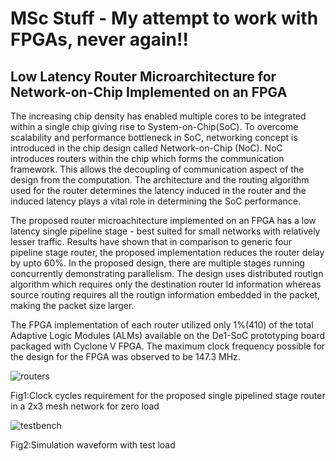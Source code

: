 # MSc Stuff - My attempt to work with FPGAs, never again!!

## Low Latency Router Microarchitecture for Network-on-Chip Implemented on an FPGA

The increasing chip density has enabled multiple cores to be integrated within a single chip giving rise to System-on-Chip(SoC). To overcome scalability and performance bottleneck in SoC, networking concept is introduced in the chip design called Network-on-Chip (NoC). NoC introduces routers within the chip which forms the communication framework. This allows the decoupling of communication aspect of the design from the computation. The architecture and the routing algorithm used for the router determines the latency induced in the router and the induced latency plays a vital role in determining the SoC performance. 

The proposed router microachitecture implemented on an FPGA has a low latency single pipeline stage - best suited for small networks with relatively lesser traffic. Results have shown that in comparison to generic four pipeline stage router, the proposed implementation reduces the router delay by upto 60%. In the proposed design, there are multiple stages running concurrently demonstrating parallelism. The design uses distributed routign algorithm which requires only the destination router Id information whereas source routing requires all the routign information embedded in the packet, making the packet size larger. 

The FPGA implementation of each router utilized only 1%(410) of the total Adaptive Logic Modules (ALMs) available on the De1-SoC prototyping board packaged with Cyclone V FPGA. The maximum clock frequency possible for the design for the FPGA was observed to be 147.3 MHz.



![routers](https://user-images.githubusercontent.com/13660762/28440666-27c58ed4-6d9f-11e7-96cf-1a93d7a3ce83.png)

Fig1:Clock cycles requirement for the proposed single pipelined stage router in a 2x3 mesh network for zero load


![testbench](https://user-images.githubusercontent.com/13660762/28440667-27c9529e-6d9f-11e7-9d0d-7adff6206e28.png)

Fig2:Simulation waveform with test load
